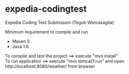 expedia-codingtest
==================

Expedia Coding Test Submission (Teguh Wanrasagita)

Minimum requirement to compile and run
  * Maven 3
  * Java 1.6

To compile and test the project ==> execute "mvn install" <br>
To run application ==> execute "mvn tomcat7:run"  and open http://localhost:8080/weather/ from browser


